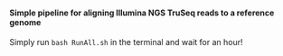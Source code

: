 #### Simple pipeline for aligning Illumina NGS TruSeq reads to a reference genome

Simply run `bash RunAll.sh` in the terminal and wait for an hour!
